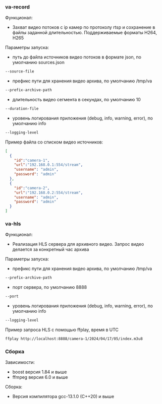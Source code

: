 ### va-record

Функционал:

- Захват видео потоков с ip камер по протоколу rtsp и сохранение в файлы заданной длительностью.
  Поддерживаемые форматы H264, H265

Параметры запуска:
- путь до файла источников видео потоков в формате json, по умолчанию sources.json
```bash
--source-file
```
- префикс пути для хранения видео архива, по умолчанию /tmp/va
```bash
--prefix-archive-path
```
- длительность видео сегмента в секундах, по умолчанию 10
```bash
--duration-file
```
- уровень логирования приложения (debug, info, warning, error), по умолчанию info
```bash
--logging-level
```

Пример файла со списком видео источников:
```json
[
  {
    "id":"camera-1",
    "url":"192.168.0.1:554/stream",
    "username": "admin",
    "password": "admin"
  },
  {
    "id":"camera-2",
    "url":"192.168.0.2:554/stream",
    "username": "admin",
    "password": "admin"
  }
]
```

### va-hls

Функционал:

- Реализация HLS сервера для архивного видео. Запрос видео делается за конкретный час архива

Параметры запуска:
- префикс пути для хранения видео архива, по умолчанию /tmp/va
```bash
--prefix-archive-path
```
- порт сервера, по умолчанию 8888
```bash
--port
```
- уровень логирования приложения (debug, info, warning, error), по умолчанию info
```bash
--logging-level
```

Пример запроса HLS с помощью ffplay, время в UTC
```bash
ffplay http://localhost:8888/camera-1/2024/04/17/05/index.m3u8
```

### Сборка

Зависимости:
- boost версия 1.84 и выше
- ffmpeg версия 6.0 и выше

Сборка:
 - Версия компилятора gcc-13.1.0 (C++20) и выше